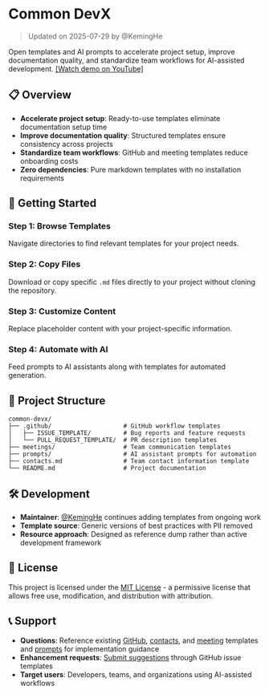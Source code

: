 # Common DevX

> Updated on 2025-07-29 by @KemingHe

Open templates and AI prompts to accelerate project setup, improve documentation quality, and standardize team workflows for AI-assisted development. [[Watch demo on YouTube]](https://youtu.be/Mfx0DFsCcTw)

## 📋 Overview

- **Accelerate project setup**: Ready-to-use templates eliminate documentation setup time
- **Improve documentation quality**: Structured templates ensure consistency across projects
- **Standardize team workflows**: GitHub and meeting templates reduce onboarding costs
- **Zero dependencies**: Pure markdown templates with no installation requirements

## 🚀 Getting Started

### Step 1: Browse Templates

Navigate directories to find relevant templates for your project needs.

### Step 2: Copy Files

Download or copy specific `.md` files directly to your project without cloning the repository.

### Step 3: Customize Content

Replace placeholder content with your project-specific information.

### Step 4: Automate with AI

Feed prompts to AI assistants along with templates for automated generation.

## 📁 Project Structure

```plaintext
common-devx/
├── .github/                    # GitHub workflow templates
│   ├── ISSUE_TEMPLATE/         # Bug reports and feature requests
│   └── PULL_REQUEST_TEMPLATE/  # PR description templates
├── meetings/                   # Team communication templates
├── prompts/                    # AI assistant prompts for automation
├── contacts.md                 # Team contact information template
└── README.md                   # Project documentation
```

## 🛠️ Development

- **Maintainer**: [@KemingHe](https://github.com/KemingHe) continues adding templates from ongoing work
- **Template source**: Generic versions of best practices with PII removed
- **Resource approach**: Designed as reference dump rather than active development framework

## 📄 License

This project is licensed under the [MIT License](./LICENSE) - a permissive license that allows free use, modification, and distribution with attribution.

## 📞 Support

- **Questions**: Reference existing [GitHub](./.github/), [contacts](./contacts.md), and [meeting](./meetings/) templates and [prompts](./prompts/) for implementation guidance
- **Enhancement requests**: [Submit suggestions](https://github.com/KemingHe/common-devx/issues) through GitHub issue templates
- **Target users**: Developers, teams, and organizations using AI-assisted workflows
